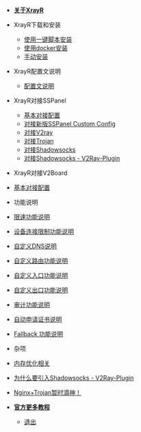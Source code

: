   * [__关于XrayR__](XrayR/)

* XrayR下载和安装

  * [使用一键脚本安装](XrayR/xrayr-xia-zai-he-an-zhuang/install/one-click.md)
  * [使用docker安装](XrayR/xrayr-xia-zai-he-an-zhuang/install/docker.md)
  * [手动安装](XrayR/xrayr-xia-zai-he-an-zhuang/install/manual.md)
* XrayR配置文说明

  * [配置文说明](XrayR/xrayr-pei-zhi-wen-jian-shuo-ming/config.md)
* XrayR对接SSPanel

  * [基本对接配置](XrayR/dui-jie-sspanel/sspanel/README.md)
  * [对接新版SSPanel Custom Config](XrayR/dui-jie-sspanel/sspanel/sspanel_custom_config.md)
  * [对接V2ray](XrayR/dui-jie-sspanel/sspanel/v2ray.md)
  * [对接Trojan](XrayR/dui-jie-sspanel/sspanel/trojan.md)
  * [对接Shadowsocks](XrayR/dui-jie-sspanel/sspanel/shadowsocks.md)
  * [对接Shadowsocks - V2Ray-Plugin](XrayR/dui-jie-sspanel/sspanel/dui-jie-shadowsocks-v2rayplugin.md)
* XrayR对接V2Board

* [基本对接配置](XrayR/dui-jie-v2board/v2board.md)
* 功能说明

* [限速功能说明](XrayR/gong-neng-shuo-ming/speedlimit.md)
* [设备连接限制功能说明](XrayR/gong-neng-shuo-ming/devicelimit.md)
* [自定义DNS说明](XrayR/gong-neng-shuo-ming/dns.md)
* [自定义路由功能说明](XrayR/gong-neng-shuo-ming/zi-ding-yi-lu-you-gong-neng-shuo-ming.md)
* [自定义入口功能说明](XrayR/gong-neng-shuo-ming/zi-ding-yi-ru-kou-gong-neng-shuo-ming.md)
* [自定义出口功能说明](XrayR/gong-neng-shuo-ming/zi-ding-yi-chu-kou-gong-neng-shuo-ming.md)
* [审计功能说明](XrayR/gong-neng-shuo-ming/rule.md)
* [自动申请证书说明](XrayR/gong-neng-shuo-ming/cert.md)
* [Fallback 功能说明](XrayR/gong-neng-shuo-ming/fallback.md)
* 杂项

* [内存优化相关](XrayR/za-xiang/memopt.md)
* [为什么要引入Shadowsocks - V2Ray-Plugin](XrayR/za-xiang/wei-shen-me-yao-yin-ru-shadowsocks-v2rayplugin.md)
* [Nginx+Trojan暂时滴神！](XrayR/za-xiang/nginx+trojan-zan-shi-di-shen.md)

* [__官方更多教程__](https://xrayr-project.github.io/XrayR-doc/)
  * [退出]()